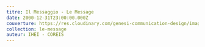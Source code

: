 ```yaml
---
titre: Il Messaggio - Le Message
date: 2000-12-31T23:00:00.000Z
couverture: https://res.cloudinary.com/genesi-communication-design/image/upload/v1604656266/ihei/couvertures/publications-12_pnncaa.jpg
collection: le-message
auteur: IHEI - COREIS
---
```


